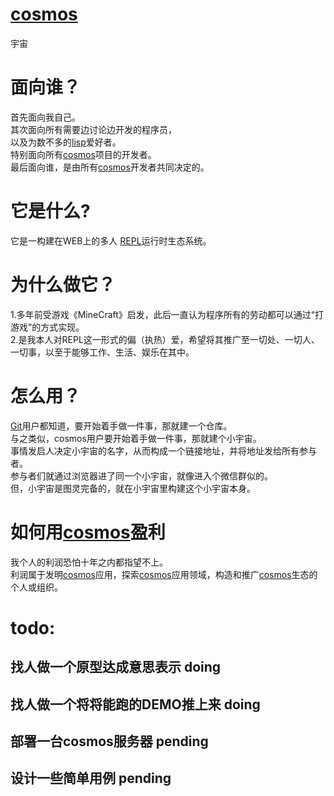 # [cosmos][4]
宇宙


# 面向谁？
首先面向我自己。   
其次面向所有需要边讨论边开发的程序员，    
以及为数不多的[lisp][3]爱好者。  
特别面向所有[cosmos][4]项目的开发者。  
最后面向谁，是由所有[cosmos][4]开发者共同决定的。   



# 它是什么?
它是一构建在WEB上的多人 [REPL][1]运行时生态系统。





# 为什么做它？
1.多年前受游戏《MineCraft》启发，此后一直认为程序所有的劳动都可以通过“打游戏”的方式实现。     
2.是我本人对REPL这一形式的偏（执热）爱，希望将其推广至一切处、一切人、一切事，以至于能够工作、生活、娱乐在其中。     


# 怎么用？
[Git][2]用户都知道，要开始着手做一件事，那就建一个仓库。     
与之类似，cosmos用户要开始着手做一件事，那就建个小宇宙。     
事情发启人决定小宇宙的名字，从而构成一个链接地址，并将地址发给所有参与者。      
参与者们就通过浏览器进了同一个小宇宙，就像进入个微信群似的。     
但，小宇宙是图灵完备的，就在小宇宙里构建这个小宇宙本身。      


# 如何用[cosmos][4]盈利
我个人的利润恐怕十年之内都指望不上。    
利润属于发明[cosmos][4]应用，探索[cosmos][4]应用领域，构造和推广[cosmos][4]生态的个人或组织。    


# todo:
## 找人做一个原型达成意思表示       doing
## 找人做一个将将能跑的DEMO推上来   doing
## 部署一台cosmos服务器             pending
## 设计一些简单用例                 pending


[1]: https://en.wikipedia.org/wiki/Read%E2%80%93eval%E2%80%93print_loop
[2]: https://en.wikipedia.org/wiki/Git
[3]:https://en.wikipedia.org/wiki/Lisp
[4]:https://github.com/zhangshenhua/cosmos


